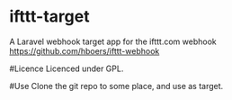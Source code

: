ifttt-target
============

A Laravel webhook target app for the ifttt.com webhook <https://github.com/hboers/ifttt-webhook>

#Licence
Licenced under GPL. 

#Use
Clone the git repo to some place, and use as target.

